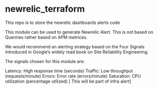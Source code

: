 # newrelic_terraform
This repo is to store the newrelic dashboards alerts code


This module can be used to generate Newrelic Alert. This is not based on Quenries rather based on APM metrices. 

We would recommend an alerting strategy based on the Four Signals introduced in Google’s widely read book on Site Reliability Engineering.

The signals chosen for this module are:

Latency: High response time (seconds)
Traffic: Low throughput (requests/minute)
Errors: Error rate (errors/minute)
Saturation: CPU utilization (percentage utilized) [ This will be part of infra alert]